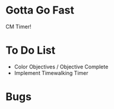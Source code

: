 # Gotta Go Fast
CM Timer!

# To Do List
- Color Objectives / Objective Complete
- Implement Timewalking Timer

# Bugs
